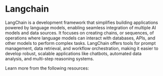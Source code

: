 # Langchain

LangChain is a development framework that simplifies building applications powered by language models, enabling seamless integration of multiple AI models and data sources. It focuses on creating chains, or sequences, of operations where language models can interact with databases, APIs, and other models to perform complex tasks. LangChain offers tools for prompt management, data retrieval, and workflow orchestration, making it easier to develop robust, scalable applications like chatbots, automated data analysis, and multi-step reasoning systems.

Learn more from the following resources:

